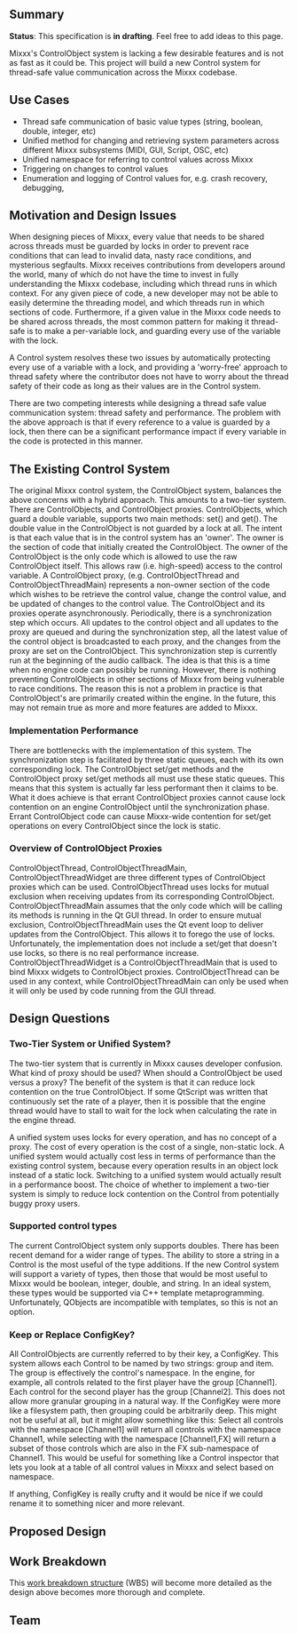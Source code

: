 ## Summary

**Status**: This specification is **in drafting**. Feel free to add
ideas to this page.

Mixxx's ControlObject system is lacking a few desirable features and is
not as fast as it could be. This project will build a new Control system
for thread-safe value communication across the Mixxx codebase.

## Use Cases

  - Thread safe communication of basic value types (string, boolean,
    double, integer, etc)
  - Unified method for changing and retrieving system parameters across
    different Mixxx subsystems (MIDI, GUI, Script, OSC, etc)
  - Unified namespace for referring to control values across Mixxx 
  - Triggering on changes to control values
  - Enumeration and logging of Control values for, e.g. crash recovery,
    debugging, 

## Motivation and Design Issues

When designing pieces of Mixxx, every value that needs to be shared
across threads must be guarded by locks in order to prevent race
conditions that can lead to invalid data, nasty race conditions, and
mysterious segfaults. Mixxx receives contributions from developers
around the world, many of which do not have the time to invest in fully
understanding the Mixxx codebase, including which thread runs in which
context. For any given piece of code, a new developer may not be able to
easily determine the threading model, and which threads run in which
sections of code. Furthermore, if a given value in the Mixxx code needs
to be shared across threads, the most common pattern for making it
thread-safe is to make a per-variable lock, and guarding every use of
the variable with the lock.

A Control system resolves these two issues by automatically protecting
every use of a variable with a lock, and providing a 'worry-free'
approach to thread safety where the contributor does not have to worry
about the thread safety of their code as long as their values are in the
Control system.

There are two competing interests while designing a thread safe value
communication system: thread safety and performance. The problem with
the above approach is that if every reference to a value is guarded by a
lock, then there can be a significant performance impact if every
variable in the code is protected in this manner.

## The Existing Control System

The original Mixxx control system, the ControlObject system, balances
the above concerns with a hybrid approach. This amounts to a two-tier
system. There are ControlObjects, and ControlObject proxies.
ControlObjects, which guard a double variable, supports two main
methods: set() and get(). The double value in the ControlObject is not
guarded by a lock at all. The intent is that each value that is in the
control system has an 'owner'. The owner is the section of code that
initially created the ControlObject. The owner of the ControlObject is
the only code which is allowed to use the raw ControlObject itself. This
allows raw (i.e. high-speed) access to the control variable. A
ControlObject proxy, (e.g. ControlObjectThread and
ControlObjectThreadMain) represents a non-owner section of the code
which wishes to be retrieve the control value, change the control value,
and be updated of changes to the control value. The ControlObject and
its proxies operate asynchronously. Periodically, there is a
synchronization step which occurs. All updates to the control object and
all updates to the proxy are queued and during the synchronization step,
all the latest value of the control object is broadcasted to each proxy,
and the changes from the proxy are set on the ControlObject. This
synchronization step is currently run at the beginning of the audio
callback. The idea is that this is a time when no engine code can
possibly be running. However, there is nothing preventing ControlObjects
in other sections of Mixxx from being vulnerable to race conditions. The
reason this is not a problem in practice is that ControlObject's are
primarily created within the engine. In the future, this may not remain
true as more and more features are added to Mixxx.

### Implementation Performance

There are bottlenecks with the implementation of this system. The
synchronization step is facilitated by three static queues, each with
its own corresponding lock. The ControlObject set/get methods and the
ControlObject proxy set/get methods all must use these static queues.
This means that this system is actually far less performant then it
claims to be. What it does achieve is that errant ControlObject proxies
cannot cause lock contention on an engine ControlObject until the
synchronization phase. Errant ControlObject code can cause Mixxx-wide
contention for set/get operations on every ControlObject since the lock
is static.

### Overview of ControlObject Proxies

ControlObjectThread, ControlObjectThreadMain, ControlObjectThreadWidget
are three different types of ControlObject proxies which can be used.
ControlObjectThread uses locks for mutual exclusion when receiving
updates from its corresponding ControlObject. ControlObjectThreadMain
assumes that the only code which will be calling its methods is running
in the Qt GUI thread. In order to ensure mutual exclusion,
ControlObjectThreadMain uses the Qt event loop to deliver updates from
the ControlObject. This allows it to forego the use of locks.
Unfortunately, the implementation does not include a set/get that
doesn't use locks, so there is no real performance increase.
ControlObjectThreadWidget is a ControlObjectThreadMain that is used to
bind Mixxx widgets to ControlObject proxies. ControlObjectThread can be
used in any context, while ControlObjectThreadMain can only be used when
it will only be used by code running from the GUI thread.

## Design Questions

### Two-Tier System or Unified System?

The two-tier system that is currently in Mixxx causes developer
confusion. What kind of proxy should be used? When should a
ControlObject be used versus a proxy? The benefit of the system is that
it can reduce lock contention on the true ControlObject. If some
QtScript was written that continuously set the rate of a player, then it
is possible that the engine thread would have to stall to wait for the
lock when calculating the rate in the engine thread.

A unified system uses locks for every operation, and has no concept of a
proxy. The cost of every operation is the cost of a single, non-static
lock. A unified system would actually cost less in terms of performance
than the existing control system, because every operation results in an
object lock instead of a static lock. Switching to a unified system
would actually result in a performance boost. The choice of whether to
implement a two-tier system is simply to reduce lock contention on the
Control from potentially buggy proxy users.

### Supported control types

The current ControlObject system only supports doubles. There has been
recent demand for a wider range of types. The ability to store a string
in a Control is the most useful of the type additions. If the new
Control system will support a variety of types, then those that would be
most useful to Mixxx would be boolean, integer, double, and string. In
an ideal system, these types would be supported via C++ template
metaprogramming. Unfortunately, QObjects are incompatible with
templates, so this is not an option.

### Keep or Replace ConfigKey?

All ControlObjects are currently referred to by their key, a ConfigKey.
This system allows each Control to be named by two strings: group and
item. The group is effectively the control's namespace. In the engine,
for example, all controls related to the first player have the group
\[Channel1\]. Each control for the second player has the group
\[Channel2\]. This does not allow more granular grouping in a natural
way. If the ConfigKey were more like a filesystem path, then grouping
could be arbitrarily deep. This might not be useful at all, but it might
allow something like this: Select all controls with the namespace
\[Channel1\] will return all controls with the namespace Channel1, while
selecting with the namespace \[Channel1,FX\] will return a subset of
those controls which are also in the FX sub-namespace of Channel1. This
would be useful for something like a Control inspector that lets you
look at a table of all control values in Mixxx and select based on
namespace.

If anything, ConfigKey is really crufty and it would be nice if we could
rename it to something nicer and more relevant.

## Proposed Design

## Work Breakdown

This [work breakdown
structure](http://en.wikipedia.org/wiki/Work_breakdown_structure) (WBS)
will become more detailed as the design above becomes more thorough and
complete.

## Team
